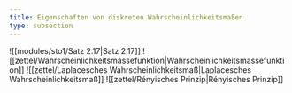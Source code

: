 ```yaml
---
title: Eigenschaften von diskreten Wahrscheinlichkeitsmaßen
type: subsection
---
```


![[modules/sto1/Satz 2.17|Satz 2.17]]
![[zettel/Wahrscheinlichkeitsmassefunktion|Wahrscheinlichkeitsmassefunktion]]
![[zettel/Laplacesches Wahrscheinlichkeitsmaß|Laplacesches Wahrscheinlichkeitsmaß]]
![[zettel/Rényisches Prinzip|Rényisches Prinzip]]